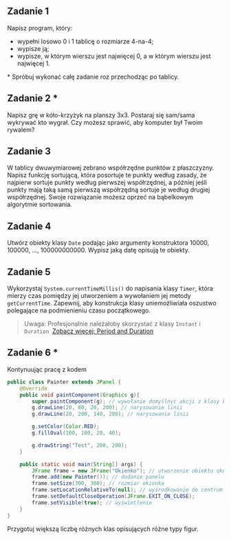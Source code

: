 ## Zadanie 1

Napisz program, który:

- wypełni losowo 0 i 1 tablicę o rozmiarze 4-na-4;
- wypisze ją;
- wypisze, w którym wierszu jest najwięcej 0, a w którym wierszu jest najwięcej 1.

\* Spróbuj wykonać całę zadanie roz przechodząc po tablicy.

## Zadanie 2 \*

Napisz grę w kóło-krzyżyk na planszy 3x3. Postaraj się sam/sama wykrywać kto wygrał. Czy możesz sprawić, aby komputer był Twoim rywalem?

## Zadanie 3

W tablicy dwuwymiarowej zebrano współrzędne punktów z płaszczyzny. Napisz funkcję sortującą, która posortuje te punkty według zasady, że najpierw sortuje punkty według pierwszej współrzędnej, a później jeśli punkty mają taką samą pierwszą współrzędną sortuje je według drugiej współrzędnej.  Swoje rozwiązanie możesz oprzeć na bąbelkowym algorytmie sortowania.

## Zadanie 4

Utwórz obiekty klasy `Date` podając jako argumenty konstruktora 10000, 100000, ..., 100000000000. Wypisz jaką datę opisują te obiekty.

## Zadanie 5

Wykorzystaj `System.currentTimeMillis()` do napisania klasy `Timer`, która mierzy czas pomiędzy jej utworzeniem a wywołaniem jej metody `getCurrentTime`. Zapewnij, aby konstrukcja klasy uniemożliwiała oszustwo polegające na podmienieniu czasu początkowego.

> Uwaga: Profesjonalnie należałoby skorzystać z klasy `Instant` i `Duration`  [Zobacz więcej: Period and Duration](https://docs.oracle.com/javase/tutorial/datetime/iso/period.html)

## Zadanie 6 \*

Kontynuując pracę z kodem 

```java
public class Painter extends JPanel {
    @Override
    public void paintComponent(Graphics g){
        super.paintComponent(g); // wywołanie domyślnyc akcji z klasy bazowej
        g.drawLine(20, 80, 20, 200); // narysowanie linii
        g.drawLine(20, 200, 140, 200); // narysowanie linii

        g.setColor(Color.RED);
        g.fillOval(100, 100, 20, 40);

        g.drawString("Test", 200, 200);
    }

    public static void main(String[] args) {
        JFrame frame = new JFrame("Okienko"); // utworzenie obiektu okna
        frame.add(new Painter()); // dodanie panelu
        frame.setSize(300, 300); // rozmiar okienka
        frame.setLocationRelativeTo(null); // wyśrodkowanie do centrum ekranu
        frame.setDefaultCloseOperation(JFrame.EXIT_ON_CLOSE);
        frame.setVisible(true); // wyświetlenie
    }
}
```

Przygotuj większą liczbę różnych klas opisujących różne typy figur.